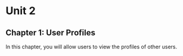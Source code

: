 # Unit 2
## Chapter 1: User Profiles

In this chapter, you will allow users to view the profiles of other users.

